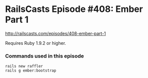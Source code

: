 # RailsCasts Episode #408: Ember Part 1

http://railscasts.com/episodes/408-ember-part-1

Requires Ruby 1.9.2 or higher.


### Commands used in this episode

```
rails new raffler
rails g ember:bootstrap
```
